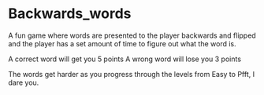 # Backwards_words
A fun game where words are presented to the player backwards and flipped and the player has a set amount of time to figure out what the word is.

A correct word will get you 5 points
A wrong word will lose you 3 points

The words get harder as you progress through the levels from Easy to Pfft, I dare you.
